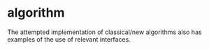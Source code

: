 # algorithm
The attempted implementation of classical/new algorithms also has examples of the use of relevant interfaces.
